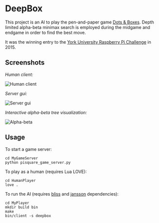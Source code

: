 DeepBox
=======

This project is an AI to play the pen-and-paper game [Dots & Boxes](https://en.wikipedia.org/wiki/Dots_and_Boxes). Depth limited alpha-beta minimax search is employed during the midgame and endgame in order to find the best move. 

It was the winning entry to the [York University Raspberry Pi Challenge](https://www.cs.york.ac.uk/undergraduate/challenge/) in 2015.

Screenshots
-------

*Human client:*

![Human client](http://imgur.com/A60cXau.png)

*Server gui:*

![Server gui](http://imgur.com/GiaZQ84.png)

*Interactive alpha-beta tree visualization:*

![Alpha-beta](http://imgur.com/K7m0gfs.png)

Usage
-------

To start a game server:
    
    cd MyGameServer
    python pisquare_game_server.py

To play as a human (requires Lua LOVE):

    cd HumanPlayer
    love .

To run the AI (requires [bliss](http://www.tcs.hut.fi/Software/bliss/) and [jansson](http://www.digip.org/jansson/)  dependencies):

    cd MyPlayer
    mkdir build bin
    make
    bin/client -s deepbox
